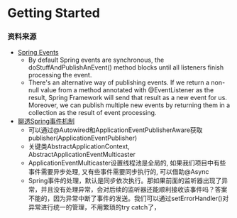 # Getting Started



### 资料来源
- [Spring Events](https://www.baeldung.com/spring-events)
  - By default Spring events are synchronous, the doStuffAndPublishAnEvent() method blocks until all listeners finish processing the event.
  - There's an alternative way of publishing events. If we return a non-null value from a method annotated with @EventListener as the result, Spring Framework will send that result as a new event for us. Moreover, we can publish multiple new events by returning them in a collection as the result of event processing.
- [聊透Spring事件机制](https://juejin.cn/post/7140849555607650335)
  - 可以通过@Autowired和ApplicationEventPublisherAware获取publisher(ApplicationEventPublisher)
  - 关键类AbstractApplicationContext, AbstractApplicationEventMulticaster
  - ApplicationEventMulticaster设置线程池是全局的, 如果我们项目中有些事件需要异步处理, 又有些事件需要同步执行的, 可以借助@Async
  - Spring事件的处理，默认是同步依次执行。那如果前面的监听器出现了异常，并且没有处理异常，会对后续的监听器还能顺利接收该事件吗？答案不能的，因为异常中断了事件的发送。我们可以通过setErrorHandler()对异常进行统一的管理，不用繁琐的try catch了，

